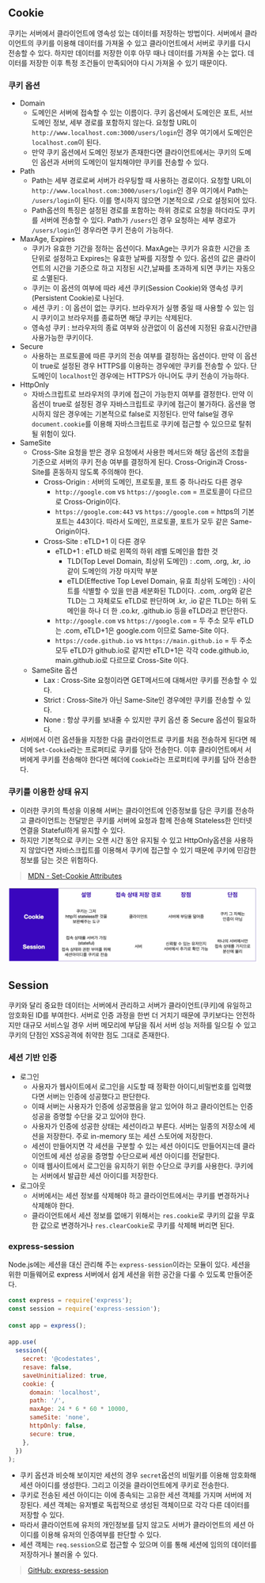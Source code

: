 ## Cookie
쿠키는 서버에서 클라이언트에 영속성 있는 데이터를 저장하는 방법이다. 서버에서 클라이언트의 쿠키를 이용해 데이터를 가져올 수 있고 클라이언트에서 서버로 쿠키를 다시 전송할 수 있다. 하지만 데이터를 저장한 이후 아무 때나 데이터를 가져올 수는 없다. 데이터를 저장한 이후 특정 조건들이 만족되어야 다시 가져올 수 있기 때문이다.
### 쿠키 옵션
- Domain
  - 도메인은 서버에 접속할 수 있는 이름이다. 쿠키 옵션에서 도메인은 포트, 서브 도메인 정보, 세부 경로를 포함하지 않는다. 요청할 URL이 `http://www.localhost.com:3000/users/login`인 경우 여기에서 도메인은 `localhost.com`이 된다.
  - 만약 쿠키 옵션에서 도메인 정보가 존재한다면 클라이언트에서는 쿠키의 도메인 옵션과 서버의 도메인이 일치해야만 쿠키를 전송할 수 있다.
- Path
  - Path는 세부 경로로써 서버가 라우팅할 때 사용하는 경로이다. 요청할 URL이 `http://www.localhost.com:3000/users/login`인 경우 여기에서 Path는 `/users/login`이 된다. 이를 명시하지 않으면 기본적으로 `/`으로 설정되어 있다.
  - Path옵션의 특징은 설정된 경로를 포함하는 하위 경로로 요청을 하더라도 쿠키를 서버에 전송할 수 있다. Path가 `/users`인 경우 요청하는 세부 경로가 `/users/login`인 경우라면 쿠키 전송이 가능하다.
- MaxAge, Expires
  - 쿠키가 유효한 기간을 정하는 옵션이다. MaxAge는 쿠키가 유효한 시간을 초 단위로 설정하고 Expires는 유효한 날짜를 지정할 수 있다. 옵션의 값은 클라이언트의 시간을 기준으로 하고 지정된 시간,날짜를 초과하게 되면 쿠키는 자동으로 소멸된다.
  - 쿠키는 이 옵션의 여부에 따라 세션 쿠키(Session Cookie)와 영속성 쿠키(Persistent Cookie)로 나뉜다.
  - 세션 쿠키 : 이 옵션이 없는 쿠키다. 브라우저가 실행 중일 때 사용할 수 있는 임시 쿠키이고 브라우저를 종료하면 해당 쿠키는 삭제된다.
  - 영속성 쿠키 : 브라우저의 종료 여부와 상관없이 이 옵션에 지정된 유효시간만큼 사용가능한 쿠키이다.
- Secure
  - 사용하는 프로토콜에 따른 쿠키의 전송 여부를 결정하는 옵션이다. 만약 이 옵션이 true로 설정된 경우 HTTPS를 이용하는 경우에만 쿠키를 전송할 수 있다. 단 도메인이 `localhost`인 경우에는 HTTPS가 아니어도 쿠키 전송이 가능하다.
- HttpOnly
  - 자바스크립트로 브라우저의 쿠키에 접근이 가능한지 여부를 결정한다. 만약 이 옵션이 true로 설정된 경우 자바스크립트로 쿠키에 접근이 불가하다. 옵션을 명시하지 않은 경우에는 기본적으로 false로 지정된다. 만약 false일 경우 `document.cookie`를 이용해 자바스크립트로 쿠키에 접근할 수 있으므로 탈취될 위험이 있다.
- SameSite
  - Cross-Site 요청을 받은 경우 요청에서 사용한 메서드와 해당 옵션의 조합을 기준으로 서버의 쿠키 전송 여부를 결정하게 된다. Cross-Origin과 Cross-Site를 혼동하지 않도록 주의해야 한다.
    - Cross-Origin : 서버의 도메인, 프로토콜, 포트 중 하나라도 다른 경우
      - `http://google.com` vs `https://google.com` = 프로토콜이 다르므로 Cross-Origin이다.
      - `https://google.com:443` vs `https://google.com` = https의 기본 포트는 443이다. 따라서 도메인, 프로토콜, 포트가 모두 같은 Same-Origin이다.
    - Cross-Site : eTLD+1 이 다른 경우
      - eTLD+1 : eTLD 바로 왼쪽의 하위 레벨 도메인을 합한 것
        - TLD(Top Level Domain, 최상위 도메인) : .com, .org, .kr, .io 같이 도메인의 가장 마지막 부분
        - eTLD(Effective Top Level Domain, 유효 최상위 도메인) : 사이트를 식별할 수 있을 만큼 세분화된 TLD이다. .com, .org와 같은 TLD는 그 자체로도 eTLD로 판단하며 .kr, .io 같은 TLD는 하위 도메인을 하나 더 한 .co.kr, .github.io 등을 eTLD라고 판단한다.
      - `http://google.com` vs `https://google.com` = 두 주소 모두 eTLD는 .com, eTLD+1은 google.com 이므로 Same-Site 이다.
      - `https://code.github.io` vs `https://main.github.io` = 두 주소 모두 eTLD가 github.io로 같지만 eTLD+1은 각각 code.github.io, main.github.io로 다르므로 Cross-Site 이다.
  - SameSite 옵션
    - Lax : Cross-Site 요청이라면 GET메서드에 대해서만 쿠키를 전송할 수 있다.
    - Strict : Cross-Site가 아닌 Same-Site인 경우에만 쿠키를 전송할 수 있다.
    - None : 항상 쿠키를 보내줄 수 있지만 쿠키 옵션 중 Secure 옵션이 필요하다.
- 서버에서 이런 옵션들을 지정한 다음 클라이언트로 쿠키를 처음 전송하게 된다면 헤더에 `Set-Cookie`라는 프로퍼티로 쿠키를 담아 전송한다. 이후 클라이언트에서 서버에게 쿠키를 전송해야 한다면 헤더에 `Cookie`라는 프로퍼티에 쿠키를 담아 전송한다.

### 쿠키를 이용한 상태 유지
- 이러한 쿠키의 특성을 이용해 서버는 클라이언트에 인증정보를 담은 쿠키를 전송하고 클라이언트는 전달받은 쿠키를 서버에 요청과 함께 전송해 Stateless한 인터넷 연결을 Stateful하게 유지할 수 있다.
- 하지만 기본적으로 쿠키는 오랜 시간 동안 유지될 수 있고 HttpOnly옵션을 사용하지 않았다면 자바스크립트를 이용해서 쿠키에 접근할 수 있기 때문에 쿠키에 민감한 정보를 담는 것은 위험하다.

> [MDN - Set-Cookie Attributes](https://developer.mozilla.org/en-US/docs/Web/HTTP/Headers/Set-Cookie)

![CooKie_Session](./../../assets/cookie_session.png)
## Session
쿠키와 달리 중요한 데이터는 서버에서 관리하고 서버가 클라이언트(쿠키)에 유일하고 암호화된 ID를 부여한다. 서버로 인증 과정을 한번 더 거치기 때문에 쿠키보다는 안전하지만 대규모 서비스일 경우 서버 메모리에 부담을 줘서 서버 성능 저하를 일으킬 수 있고 쿠키의 단점인 XSS공격에 취약한 점도 그대로 존재한다.
### 세션 기반 인증
- 로그인
  - 사용자가 웹사이트에서 로그인을 시도할 때 정확한 아이디,비밀번호를 입력했다면 서버는 인증에 성공했다고 판단한다.
  - 이때 서버는 사용자가 인증에 성공했음을 알고 있어야 하고 클라이언트는 인증 성공을 증명할 수단을 갖고 있어야 한다.
  - 사용자가 인증에 성공한 상태는 세션이라고 부른다. 서버는 일종의 저장소에 세션을 저장한다. 주로 in-memory 또는 세션 스토어에 저장한다.
  - 세션이 만들어지면 각 세션을 구분할 수 있는 세션 아이디도 만들어지는데 클라이언트에 세션 성공을 증명할 수단으로써 세션 아이디를 전달한다.
  - 이때 웹사이트에서 로그인을 유지하기 위한 수단으로 쿠키를 사용한다. 쿠키에는 서버에서 발급한 세션 아이디를 저장한다.
- 로그아웃
  - 서버에서는 세션 정보를 삭제해야 하고 클라이언트에서는 쿠키를 변경하거나 삭제해야 한다.
  - 클라이언트에서 세션 정보를 없애기 위해서는 `res.cookie`로 쿠키의 값을 무효한 값으로 변경하거나 `res.clearCookie`로 쿠키를 삭제해 버리면 된다.

### express-session
Node.js에는 세션을 대신 관리해 주는 `express-session`이라는 모듈이 있다. 세션을 위한 미들웨어로 express 서버에서 쉽게 세션을 위한 공간을 다룰 수 있도록 만들어준다.
```js
const express = require('express');
const session = require('express-session');

const app = express();

app.use(
  session({
    secret: '@codestates',
    resave: false,
    saveUninitialized: true,
    cookie: {
      domain: 'localhost',
      path: '/',
      maxAge: 24 * 6 * 60 * 10000,
      sameSite: 'none',
      httpOnly: false,
      secure: true,
    },
  })
);
```
- 쿠키 옵션과 비슷해 보이지만 세션의 경우 `secret`옵션의 비밀키를 이용해 암호화해 세션 아이디를 생성한다. 그리고 이것을 클라이언트에게 쿠키로 전송한다. 
- 쿠키로 전송된 세션 아이디는 이에 종속되는 고유한 세션 객체를 가지며 서버에 저장된다. 세션 객체는 유저별로 독립적으로 생성된 객체이므로 각각 다른 데이터를 저장할 수 있다.
- 따라서 클라이언트에 유저의 개인정보를 담지 않고도 서버가 클라이언트의 세션 아이디를 이용해 유저의 인증여부를 판단할 수 있다.
- 세션 객체는 `req.session`으로 접근할 수 있으며 이를 통해 세션에 임의의 데이터를 저장하거나 불러올 수 있다.

> [GitHub: express-session](https://github.com/expressjs/session#reqsession)